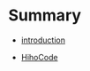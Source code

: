 # Summary

* [introduction](README.md)

* [HihoCode](_posts/2015-03-23-hihocoder1039-character-elimination.md)
